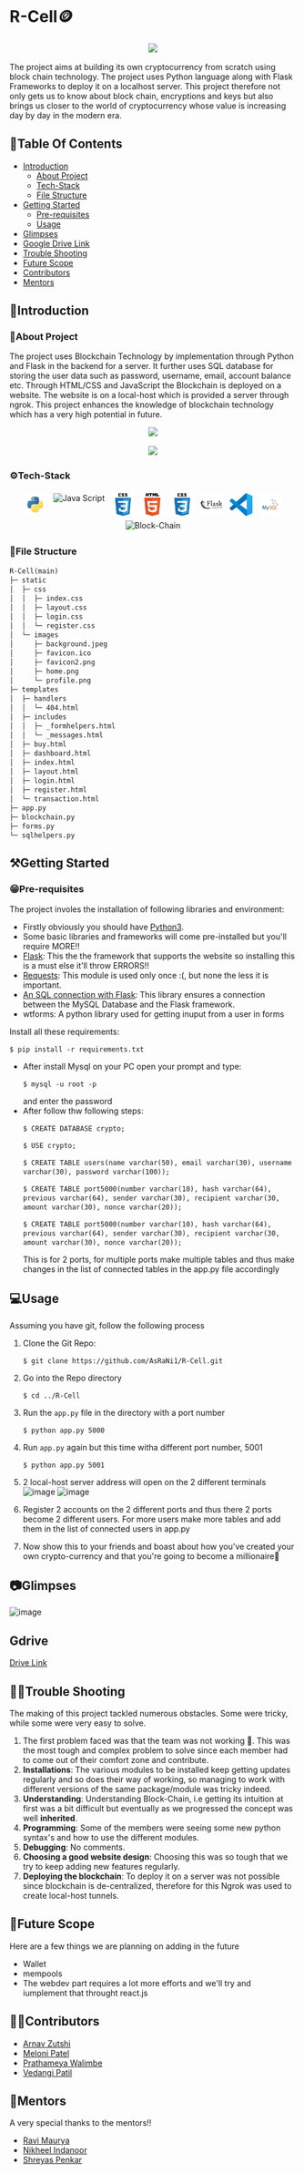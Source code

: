 # R-Cell🪙
<p align="center"><img src="https://user-images.githubusercontent.com/84843295/149780409-72a6d505-0f8b-42a3-9738-f4898a2a513c.png" /></p>
The project aims at building its own cryptocurrency from scratch using block chain technology. The project uses Python language along with Flask Frameworks to deploy it on a localhost server. This project therefore not only gets us to know about block chain, encryptions and keys but also brings us closer to the world of cryptocurrency whose value is increasing day by day in the modern era.

## 📃Table Of Contents
* [Introduction](#introduction)
  * [About Project](#about-project)
  * [Tech-Stack](#tech-stack)
  * [File Structure](#file-structure)
* [Getting Started](#getting-started)
  * [Pre-requisites](#pre-requisites)
  * [Usage](#usage)
* [Glimpses](#Glimpses)
* [Google Drive Link](#gdrive)
* [Trouble Shooting](#trouble-shooting)
* [Future Scope](#future-scope)
* [Contributors](#contributors)
* [Mentors](#mentors)

## 🙂Introduction

### 🤔About Project
The project uses Blockchain Technology by implementation through Python and Flask in the backend for a server. It further uses SQL database for storing the user data such as password, username, email, account balance etc. Through HTML/CSS and JavaScript the Blockchain is deployed on a website. The website is on a local-host which is provided a server through ngrok. This project enhances the knowledge of blockchain technology which has a very high potential in future.
<p align="center"><img src="https://user-images.githubusercontent.com/84843295/150372051-5301bfef-b50b-4a90-a5fc-6e2c0e876092.png" /></p>
<p align="center"><img src="https://user-images.githubusercontent.com/84843295/150372996-45c5f25e-5193-49f7-9898-7d45e418c357.png" /></p>


### ⚙️Tech-Stack
<p align="center">
<img src="https://raw.githubusercontent.com/github/explore/80688e429a7d4ef2fca1e82350fe8e3517d3494d/topics/python/python.png" alt="Python" height="40" style="vertical-align:top; margin:4px">
<img src="https://user-images.githubusercontent.com/84843295/146195365-6091ba76-93b5-45c2-967b-ae8831a501fa.png" alt="Java Script" height="40" style="vertical-align:top; margin:4px">
<img src="https://raw.githubusercontent.com/github/explore/80688e429a7d4ef2fca1e82350fe8e3517d3494d/topics/css/css.png" alt="css" height="40" style="vertical-align:top; margin:4px">
<img src="https://raw.githubusercontent.com/github/explore/80688e429a7d4ef2fca1e82350fe8e3517d3494d/topics/html/html.png" alt="html" height="40" style="vertical-align:top; margin:4px">
<img src="https://raw.githubusercontent.com/github/explore/80688e429a7d4ef2fca1e82350fe8e3517d3494d/topics/css/css.png" alt="css" height="40" style="vertical-align:top; margin:4px">
<img src="https://raw.githubusercontent.com/github/explore/80688e429a7d4ef2fca1e82350fe8e3517d3494d/topics/flask/flask.png" alt="flask" height="40" style="vertical-align:top; margin:4px">
<img src="https://raw.githubusercontent.com/github/explore/80688e429a7d4ef2fca1e82350fe8e3517d3494d/topics/visual-studio-code/visual-studio-code.png" alt="VS Code" height="40" style="vertical-align:top; margin:4px">
<img src="https://raw.githubusercontent.com/github/explore/80688e429a7d4ef2fca1e82350fe8e3517d3494d/topics/mysql/mysql.png" alt="MySQL" height="40" style="vertical-align:top; margin:4px">
<img src="https://user-images.githubusercontent.com/84843295/146194516-a5a1dea3-b779-4a3f-8672-a02ead2267c6.png" alt="Block-Chain" height="40" style="vertical-align:top; margin:4px">
</p>

### 📁File Structure
```
R-Cell(main)
├─ static                   
│  ├─ css                   
│  │  ├─ index.css          
│  │  ├─ layout.css         
│  │  ├─ login.css          
│  │  └─ register.css       
│  └─ images                
│     ├─ background.jpeg    
│     ├─ favicon.ico        
│     ├─ favicon2.png       
│     ├─ home.png           
│     └─ profile.png        
├─ templates                
│  ├─ handlers              
│  │  └─ 404.html           
│  ├─ includes              
│  │  ├─ _formhelpers.html  
│  │  └─ _messages.html     
│  ├─ buy.html              
│  ├─ dashboard.html        
│  ├─ index.html            
│  ├─ layout.html           
│  ├─ login.html            
│  ├─ register.html         
│  └─ transaction.html      
├─ app.py                   
├─ blockchain.py            
├─ forms.py                 
└─ sqlhelpers.py
 ```
## ⚒️Getting Started

### 😁Pre-requisites
The project involes the installation of following libraries and environment:
* Firstly obviously you should have [Python3](https://www.python.org/downloads/).
* Some basic libraries and frameworks will come pre-installed but you'll require MORE!!
* [Flask](https://flask.palletsprojects.com/en/2.0.x/): This the the framework that supports the website so installing this is a must else it'll throw ERRORS!!
* [Requests](https://pypi.org/project/requests/): This module is used only once :(, but none the less it is important.
* [An SQL connection with Flask](https://flask-mysqldb.readthedocs.io/en/latest/): This library ensures a connection between the MySQL Database and the Flask framework.
* wtforms: A python library used for getting inuput from a user in forms

Install all these requirements:
```
$ pip install -r requirements.txt
```
* After install Mysql on your PC open your prompt and type:
  ```
  $ mysql -u root -p
  ```
  and enter the password
* After follow thw following steps:
  ```
  $ CREATE DATABASE crypto;
  ```
  ```
  $ USE crypto;
  ```
  ```
  $ CREATE TABLE users(name varchar(50), email varchar(30), username varchar(30), password varchar(100));
  ```
  ```
  $ CREATE TABLE port5000(number varchar(10), hash varchar(64), previous varchar(64), sender varchar(30), recipient varchar(30, amount varchar(30), nonce varchar(20));
  ```
  ```
  $ CREATE TABLE port5000(number varchar(10), hash varchar(64), previous varchar(64), sender varchar(30), recipient varchar(30, amount varchar(30), nonce varchar(20));
  ```
  This is for 2 ports, for multiple ports make multiple tables and thus make changes in the list of connected tables in the app.py file accordingly
  
## 💻Usage
Assuming you have git, follow the following process
1. Clone the Git Repo:
   ```
   $ git clone https://github.com/AsRaNi1/R-Cell.git
   ```
2. Go into the Repo directory
   ```
   $ cd ../R-Cell
   ```
   
4. Run the `app.py` file in the directory with a port number
   ```
   $ python app.py 5000
   ```
5. Run `app.py` again but this time witha different port number, 5001
   ```
   $ python app.py 5001
   ```
7. 2 local-host server address will open on the 2 different terminals
   ![image](https://user-images.githubusercontent.com/84843295/150394240-fc791e9f-db2f-47c5-9364-36a116bae684.png)
   ![image](https://user-images.githubusercontent.com/84843295/150394392-72d2a8aa-5dc4-44a5-aa2a-44ff5773139b.png)
   
8. Register 2 accounts on the 2 different ports and thus there 2 ports become 2 different users. For more users make more tables and add them in the list of connected users in app.py

9. Now show this to your friends and boast about how you've created your own crypto-currency and that you're going to become a millionaire🤑


## 📷Glimpses
![image](https://user-images.githubusercontent.com/84843295/150394944-b4f875ae-2b7d-432b-ac1b-9a1e98277adb.png)

## Gdrive
[Drive Link](https://drive.google.com/drive/folders/1pRIjyaQoP_TqpbfkvwZpNw6Yk5XCMF5c?usp=sharing)


## 😵‍💫Trouble Shooting
The making of this project tackled numerous obstacles. Some were tricky, while some were very easy to solve.
1. The first problem faced was that the team was not working 🙂. This was the most tough and complex problem to solve since each member had to come out of their comfort zone and contribute.
2. **Installations**: The various modules to be installed keep getting updates regularly and so does their way of working, so managing to work with different versions of the same package/module was tricky indeed.
3. **Understanding**: Understanding Block-Chain, i.e getting its intuition at first was a bit difficult but eventually as we progressed the concept was well **inherited**.
4. **Programming**: Some of the members were seeing some new python syntax's and how to use the different modules.
5. **Debugging**: No comments.
6. **Choosing a good website design**: Choosing this was so tough that we try to keep adding new features regularly.
7. **Deploying the blockchain**: To deploy it on a server was not possible since blockchain is de-centralized, therefore for this Ngrok was used to create local-host tunnels.


## 🔮Future Scope
Here are a few things we are planning on adding in the future
* Wallet
* mempools
* The webdev part requires a lot more efforts and we'll try and iumplement that throught react.js
## 👨‍💻Contributors
* [Arnav Zutshi](https://github.com/AsRaNi1)
* [Meloni Patel](https://github.com/meloni13)
* [Prathameya Walimbe](https://github.com/b0ngus)
* [Vedangi Patil](https://github.com/Veda-12)
## 🙏Mentors
A very special thanks to the mentors!!
* [Ravi Maurya](https://github.com/RaviMauryaHootowl)
* [Nikheel Indanoor](https://github.com/nikheelindanoor)
* [Shreyas Penkar](https://github.com/Shreyas-Penkar)
